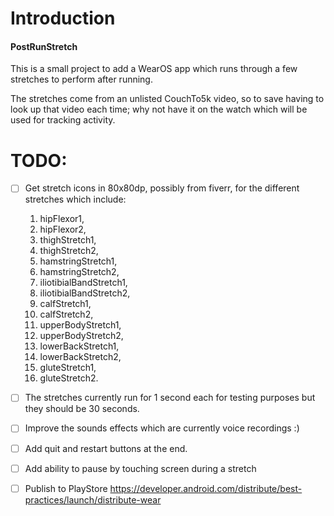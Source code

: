 # Introduction

#### PostRunStretch

This is a small project to add a WearOS app which runs through a few stretches to perform after running.

The stretches come from an unlisted CouchTo5k video, so to save having to look up that video each time; why not have it on the watch which will be used for tracking activity.

# TODO:

- [ ] Get stretch icons in 80x80dp, possibly from fiverr, for the different stretches which include:
  1. hipFlexor1,
  1. hipFlexor2,
  1. thighStretch1,
  1. thighStretch2,
  1. hamstringStretch1,
  1. hamstringStretch2,
  1. iliotibialBandStretch1,
  1. iliotibialBandStretch2,
  1. calfStretch1,
  1. calfStretch2,
  1. upperBodyStretch1,
  1. upperBodyStretch2,
  1. lowerBackStretch1,
  1. lowerBackStretch2,
  1. gluteStretch1,
  1. gluteStretch2.
  
- [ ] The stretches currently run for 1 second each for testing purposes but they should be 30 seconds.
  
- [ ] Improve the sounds effects which are currently voice recordings :)

- [ ] Add quit and restart buttons at the end.

- [ ] Add ability to pause by touching screen during a stretch

- [ ] Publish to PlayStore https://developer.android.com/distribute/best-practices/launch/distribute-wear

